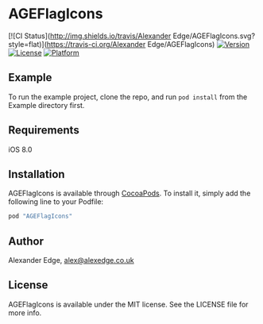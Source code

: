 # AGEFlagIcons

[![CI Status](http://img.shields.io/travis/Alexander Edge/AGEFlagIcons.svg?style=flat)](https://travis-ci.org/Alexander Edge/AGEFlagIcons)
[![Version](https://img.shields.io/cocoapods/v/AGEFlagIcons.svg?style=flat)](http://cocoapods.org/pods/AGEFlagIcons)
[![License](https://img.shields.io/cocoapods/l/AGEFlagIcons.svg?style=flat)](http://cocoapods.org/pods/AGEFlagIcons)
[![Platform](https://img.shields.io/cocoapods/p/AGEFlagIcons.svg?style=flat)](http://cocoapods.org/pods/AGEFlagIcons)

## Example

To run the example project, clone the repo, and run `pod install` from the Example directory first.

## Requirements

iOS 8.0

## Installation

AGEFlagIcons is available through [CocoaPods](http://cocoapods.org). To install
it, simply add the following line to your Podfile:

```ruby
pod "AGEFlagIcons"
```

## Author

Alexander Edge, alex@alexedge.co.uk

## License

AGEFlagIcons is available under the MIT license. See the LICENSE file for more info.
